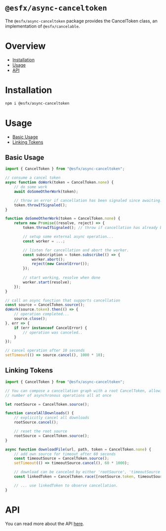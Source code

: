 # `@esfx/async-canceltoken`

The `@esfx/async-canceltoken` package provides the CancelToken class, an implementation of `@esfx/cancelable`.

# Overview

* [Installation](#installation)
* [Usage](#usage)
* [API](#api)

# Installation

```sh
npm i @esfx/async-canceltoken
```

# Usage

* [Basic Usage](#basic-usage)
* [Linking Tokens](#linking-tokens)

## Basic Usage

```ts
import { CancelToken } from "@esfx/async-canceltoken";

// consume a cancel token
async function doWork(token = CancelToken.none) {
    // do some work
    await doSomeOtherWork(token);

    // throw an error if cancellation has been signaled since awaiting.
    token.throwIfSignaled();
}

function doSomeOtherWork(token = CancelToken.none) {
    return new Promise((resolve, reject) => {
        token.throwIfSignaled(); // throw if cancellation has already been signaled.

        // setup some external async operation...
        const worker = ...;

        // listen for cancellation and abort the worker.
        const subscription = token.subscribe(() => {
            worker.abort();
            reject(new CancelError());
        });
        
        // start working, resolve when done
        worker.start(resolve);
    });
}

// call an async function that supports cancellation
const source = CancelToken.source();
doWork(source.token).then(() => {
    // operation completed...
    source.close();
}, err => {
    if (err instanceof CancelError) {
        // operation was canceled..
    }
});

// cancel operation after 10 seconds
setTimeout(() => source.cancel(), 1000 * 10);
```

## Linking Tokens

```ts
import { CancelToken } from "@esfx/async-canceltoken";

// You can compose a cancellation graph with a root CancelToken, allowing you to cancel a large
// number of asynchronous operations all at once

let rootSource = CancelToken.source();

function cancelAllDownloads() {
    // explicitly cancel all downloads
    rootSource.cancel();

    // reset the root source
    rootSource = CancelToken.source();
}

async function downloadFile(url, path, token = CancelToken.none) {
    // add own source for timeout after 60 seconds
    const timeoutSource = CancelToken.source();
    setTimeout(() => timeoutSource.cancel(), 60 * 1000);

    // download can be canceled by either 'rootSource', 'timeoutSource' or 'token':
    const linkedToken = CancelToken.race([rootSource.token, timeoutSource.token, token]);

    // ... use linkedToken to observe cancellation.
}
```

# API

You can read more about the API [here](https://esfx.js.org/esfx/api/async-canceltoken.html).
